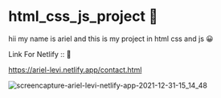 # html_css_js_project 🚀
hii my name is ariel and this is my project in html css and js 😀

Link For Netlify :: 🔗

https://ariel-levi.netlify.app/contact.html

![screencapture-ariel-levi-netlify-app-2021-12-31-15_14_48](https://user-images.githubusercontent.com/38177520/147825316-b1f9ded2-d4f1-43e9-8524-4ac971af9909.png)
